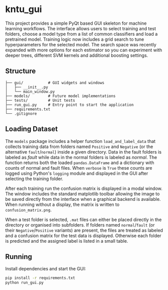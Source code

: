 # kntu_gui

This project provides a simple PyQt based GUI skeleton for machine learning workflows.
The interface allows users to select training and test folders, choose a model type
from a list of common classifiers and load a pretrained model. Training logic now
includes a grid search to tune hyperparameters for the selected model. The search
space was recently expanded with more options for each estimator so you can
experiment with deeper trees, different SVM kernels and additional boosting
settings.

## Structure

```
├── gui/           # GUI widgets and windows
│   ├── __init__.py
│   └── main_window.py
├── models/        # Future model implementations
├── tests/         # Unit tests
├── run_gui.py     # Entry point to start the application
├── requirements.txt
└── .gitignore
```

## Loading Dataset

The `models` package includes a helper function `load_and_label_data` that
collects training data from folders named `Positive` and `Negative` (or the
alternative `fault`/`normal`) inside a given directory. Data in the fault
folders is labeled as *fault* while data in the normal folders is labeled as
*normal*. The function returns both the loaded ``pandas.DataFrame`` and a
dictionary with counts of normal and fault files.
When ``verbose`` is ``True`` these counts are logged using Python's
``logging`` module and displayed in the GUI after selecting the training folder.

After each training run the confusion matrix is displayed in a modal window.
The window includes the standard matplotlib toolbar allowing the image to be
saved directly from the interface when a graphical backend is available.  When
running without a display, the matrix is written to ``confusion_matrix.png``.

When a test folder is selected, ``.mat`` files can either be placed directly in
the directory or organised into subfolders.  If folders named
``normal``/``fault`` (or their ``Negative``/``Positive`` variants) are
present, the files are treated as labeled and a confusion matrix for the test
data is displayed.  Otherwise each folder is predicted and the assigned label is
listed in a small table.

## Running

Install dependencies and start the GUI:

```bash
pip install -r requirements.txt
python run_gui.py
```
